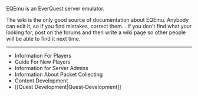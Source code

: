 EQEmu is an EverQuest server emulator.

The wiki is the only good source of documentation about EQEmu. Anybody can edit it, so if you find mistakes, correct them... if you don't find what your looking for, post on the forums and then write a wiki page so other people will be able to find it next time.

***

* Information For Players
* Guide For New Players
* Information for Server Admins
* Information About Packet Collecting
* Content Development
* [[Quest Development|Quest-Development]]